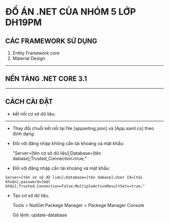# ĐỒ ÁN .NET CỦA NHÓM 5 LỚP DH19PM
## CÁC FRAMEWORK SỬ DỤNG 
  1. Entity Framework core
  2. Material Design
---
## NỀN TẢNG .NET CORE 3.1
---
## CÁCH CÀI ĐẶT
* kết nối cơ sở dữ liệu.
---
  * Thay đổi chuỗi kết nối tại file [appseting.json] và [App.xaml.cs] theo định dạng:
   - Đối với đăng nhập không cần tài khoảng và mật khẩu:
   
     "Server=[tên cơ sở dữ liệu];Database=[tên dabase];Trusted_Connection=true;"
     
   - Đối với đăng nhập cần tài khoảng và mật khẩu:
   
    Server=[tên cơ sở dữ liệu];Database=[tên dabase];User Id=[tài khoản];password=[mật khẩu];Trusted_Connection=False;MultipleActiveResultSets=true;"
    
  * Tạo cơ sở dữ liệu.
  
    Tools > NutGet Packege Manager > Packege Manager Console
    
     Gõ lệnh:  update-database

